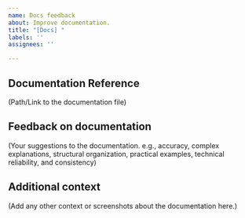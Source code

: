 ```yaml
---
name: Docs feedback
about: Improve documentation.
title: "[Docs] "
labels: ''
assignees: ''

---
```


## Documentation Reference
(Path/Link to the documentation file)

## Feedback on documentation
(Your suggestions to the documentation. e.g., accuracy, complex explanations, structural organization, practical examples, technical reliability, and consistency)

## Additional context
(Add any other context or screenshots about the documentation here.)

